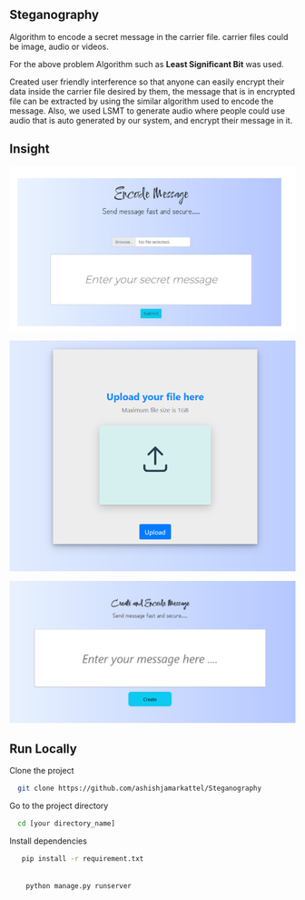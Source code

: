 ## Steganography

Algorithm to encode a secret message in the carrier file.
carrier files could be image, audio or videos.

For the above problem Algorithm such as __Least Significant Bit__ was used.

Created user friendly interference so that 
anyone can easily encrypt their data inside the carrier file desired by them, the message 
that is in encrypted file can be extracted by using the similar algorithm used to encode the 
message. Also, we used LSMT to generate audio where people could use audio that is 
auto generated by our system, and encrypt their message in it.

### 
## Insight

![alt text](https://github.com/ashishjamarkattel/Steganography/blob/master/home.png)

![alt text](https://github.com/ashishjamarkattel/Steganography/blob/master/appendix_2.PNG)

![alt text](https://github.com/ashishjamarkattel/Steganography/blob/master/appendix_3.PNG)


## Run Locally

Clone the project

```bash
  git clone https://github.com/ashishjamarkattel/Steganography
```

Go to the project directory

```bash
  cd [your directory_name]
```

Install dependencies

```bash
   pip install -r requirement.txt
```

```bash

    python manage.py runserver
```
### 

###
